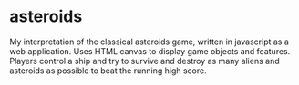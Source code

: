 # asteroids

My interpretation of the classical asteroids game, written in javascript as a web application. Uses HTML canvas to display game objects and features. Players control a ship and try to survive and destroy as many aliens and asteroids as possible to beat the running high score.
